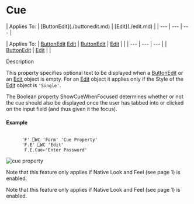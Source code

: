 




<h1 class="heading"><span class="name">Cue</span></h1>
| Applies To: | [ButtonEdit](./buttonedit.md) | [Edit](./edit.md) |
| --- | --- | ---  |

| Applies To: | [ButtonEdit](./buttonedit.md) [Edit](./edit.md) | [ButtonEdit](./buttonedit.md) | [Edit](./edit.md) |  |
| --- | --- | ---  |
| [ButtonEdit](./buttonedit.md) | [Edit](./edit.md) |  |


Description


This  property specifies optional text to be displayed when a [ButtonEdit](./buttonedit.md) or an [Edit](./edit.md) object is empty. For an [Edit](./edit.md) object it applies only if the Style of the [Edit](./edit.md) object is `'Single'`.


The  Boolean property ShowCueWhenFocused  determines whether or not the cue should also be displayed once the user has tabbed into or clicked on the input field (and thus given it the focus).

#### Example
```apl

      'F' ⎕WC 'Form' 'Cue Property'
      'F.E' ⎕WC 'Edit'
       F.E.Cue←'Enter Password'
```


![cue property](../img/cue-property.png)



Note that this feature only applies if Native Look and Feel 
(see page 1)
 is enabled.


Note that this feature only applies if Native Look and Feel 
(see page 1)
 is enabled.



